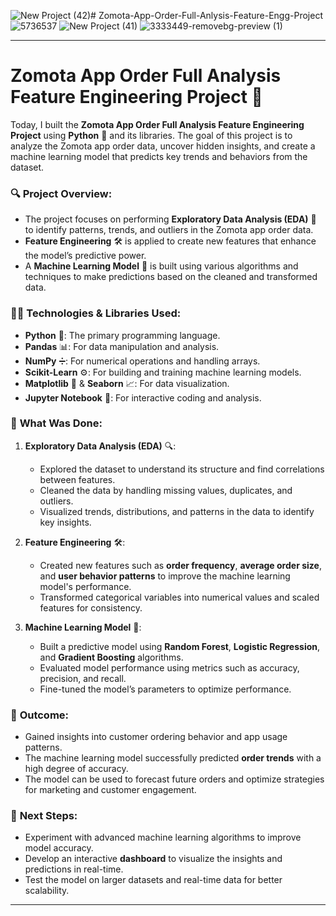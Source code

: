 ![New Project (42)](https://github.com/user-attachments/assets/f79fc33f-93cb-4c19-8a15-905ab436f2f3)# Zomota-App-Order-Full-Anlysis-Feature-Engg-Project
![5736537](https://github.com/user-attachments/assets/176e0d8b-b8f4-41cf-81e5-4dfff493b0da)
![New Project (41)](https://github.com/user-attachments/assets/64e0cff6-72e9-4e09-8614-1b9ac6b540d9)
![3333449-removebg-preview (1)](https://github.com/user-attachments/assets/43a01419-1c0a-4f16-9028-53b8b723eede)

---

# Zomota App Order Full Analysis Feature Engineering Project 🚀

Today, I built the **Zomota App Order Full Analysis Feature Engineering Project** using **Python** 🐍 and its libraries. The goal of this project is to analyze the Zomota app order data, uncover hidden insights, and create a machine learning model that predicts key trends and behaviors from the dataset.

### 🔍 **Project Overview:**
- The project focuses on performing **Exploratory Data Analysis (EDA)** 🔎 to identify patterns, trends, and outliers in the Zomota app order data.
- **Feature Engineering** 🛠️ is applied to create new features that enhance the model’s predictive power.
- A **Machine Learning Model** 🤖 is built using various algorithms and techniques to make predictions based on the cleaned and transformed data.

### 🧑‍💻 **Technologies & Libraries Used:**
- **Python** 🐍: The primary programming language.
- **Pandas** 📊: For data manipulation and analysis.
- **NumPy** ➗: For numerical operations and handling arrays.
- **Scikit-Learn** ⚙️: For building and training machine learning models.
- **Matplotlib** 🎨 & **Seaborn** 📈: For data visualization.
- **Jupyter Notebook** 📓: For interactive coding and analysis.

### 🧠 **What Was Done:**
1. **Exploratory Data Analysis (EDA)** 🔍: 
   - Explored the dataset to understand its structure and find correlations between features.
   - Cleaned the data by handling missing values, duplicates, and outliers.
   - Visualized trends, distributions, and patterns in the data to identify key insights.
  
2. **Feature Engineering** 🛠️: 
   - Created new features such as **order frequency**, **average order size**, and **user behavior patterns** to improve the machine learning model's performance.
   - Transformed categorical variables into numerical values and scaled features for consistency.

3. **Machine Learning Model** 🤖: 
   - Built a predictive model using **Random Forest**, **Logistic Regression**, and **Gradient Boosting** algorithms.
   - Evaluated model performance using metrics such as accuracy, precision, and recall.
   - Fine-tuned the model’s parameters to optimize performance.

### 🚀 **Outcome:**
- Gained insights into customer ordering behavior and app usage patterns.
- The machine learning model successfully predicted **order trends** with a high degree of accuracy.
- The model can be used to forecast future orders and optimize strategies for marketing and customer engagement.

### 📌 **Next Steps:**
- Experiment with advanced machine learning algorithms to improve model accuracy.
- Develop an interactive **dashboard** to visualize the insights and predictions in real-time.
- Test the model on larger datasets and real-time data for better scalability.

---
